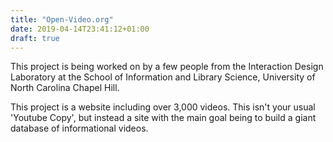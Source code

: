 ```yaml
---
title: "Open-Video.org"
date: 2019-04-14T23:41:12+01:00
draft: true
---
```


This project is being worked on by a few people from the Interaction Design Laboratory at the School of Information and Library Science, University of North Carolina Chapel Hill.

This project is a website including over 3,000 videos. This isn't your usual 'Youtube Copy', but instead a site with the main goal being to build a giant database of informational videos.
